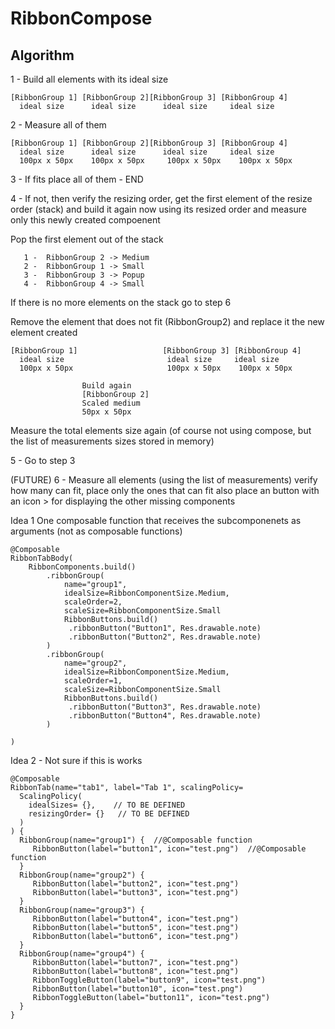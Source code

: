 # RibbonCompose

## Algorithm
1 - Build all elements with its ideal size
```text
[RibbonGroup 1] [RibbonGroup 2][RibbonGroup 3] [RibbonGroup 4]
  ideal size      ideal size      ideal size     ideal size
```

2 - Measure all of them
```text
[RibbonGroup 1] [RibbonGroup 2][RibbonGroup 3] [RibbonGroup 4]
  ideal size      ideal size      ideal size     ideal size
  100px x 50px    100px x 50px     100px x 50px    100px x 50px
```

3 - If fits place all of them - END

4 - If not, then verify the resizing order, get the first element of the resize order (stack)
and build it again now using its resized order and measure only this newly created compoenent

Pop the first element out of the stack
```text
   1 -  RibbonGroup 2 -> Medium
   2 -  RibbonGroup 1 -> Small
   3 -  RibbonGroup 3 -> Popup
   4 -  RibbonGroup 4 -> Small
```

If there is no more elements on the stack go to step 6

Remove the element that does not fit (RibbonGroup2) and replace it the new element created
```text
[RibbonGroup 1]                   [RibbonGroup 3] [RibbonGroup 4]
  ideal size                       ideal size     ideal size
  100px x 50px                     100px x 50px    100px x 50px
  
                Build again
                [RibbonGroup 2]
                Scaled medium
                50px x 50px
```

Measure the total elements size again (of course not using compose, but the list of measurements sizes stored in memory)


5 - Go to step 3

(FUTURE)
6 - Measure all elements (using the list of measurements) 
verify how many can fit, place only the ones that can fit 
also place an button with an icon > for displaying the other missing components





Idea 1 
One composable function that receives the subcomponenets as arguments (not as composable functions)

```
@Composable
RibbonTabBody(
    RibbonComponents.build()
        .ribbonGroup(
            name="group1",
            idealSize=RibbonComponentSize.Medium,
            scaleOrder=2,
            scaleSize=RibbonComponentSize.Small
            RibbonButtons.build()
             .ribbonButton("Button1", Res.drawable.note)
             .ribbonButton("Button2", Res.drawable.note)
        )
        .ribbonGroup(
            name="group2",
            idealSize=RibbonComponentSize.Medium,
            scaleOrder=1,
            scaleSize=RibbonComponentSize.Small
            RibbonButtons.build()
             .ribbonButton("Button3", Res.drawable.note)
             .ribbonButton("Button4", Res.drawable.note)
        )
        
)

```


Idea 2 - Not sure if this is works
```
@Composable
RibbonTab(name="tab1", label="Tab 1", scalingPolicy= 
  ScalingPolicy(
    idealSizes= {},    // TO BE DEFINED
    resizingOrder= {}   // TO BE DEFINED
  )
) {
  RibbonGroup(name="group1") {  //@Composable function
     RibbonButton(label="button1", icon="test.png")  //@Composable function
  }
  RibbonGroup(name="group2") {
     RibbonButton(label="button2", icon="test.png")
     RibbonButton(label="button3", icon="test.png")
  }
  RibbonGroup(name="group3") {
     RibbonButton(label="button4", icon="test.png")
     RibbonButton(label="button5", icon="test.png")
     RibbonButton(label="button6", icon="test.png")
  }
  RibbonGroup(name="group4") {
     RibbonButton(label="button7", icon="test.png")
     RibbonButton(label="button8", icon="test.png")
     RibbonToggleButton(label="button9", icon="test.png")
     RibbonButton(label="button10", icon="test.png")
     RibbonToggleButton(label="button11", icon="test.png")
  }
}

```


